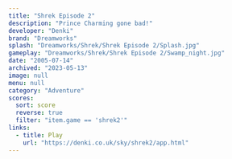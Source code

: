 ```yaml
---
title: "Shrek Episode 2"
description: "Prince Charming gone bad!"
developer: "Denki"
brand: "Dreamworks"
splash: "Dreamworks/Shrek/Shrek Episode 2/Splash.jpg"
gameplay: "Dreamworks/Shrek/Shrek Episode 2/Swamp_night.jpg"
date: "2005-07-14"
archived: "2023-05-13"
image: null
menu: null
category: "Adventure"
scores:
  sort: score
  reverse: true
  filter: "item.game == 'shrek2'"
links:
  - title: Play
    url: "https://denki.co.uk/sky/shrek2/app.html"
---
```

